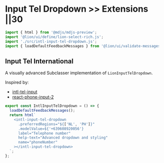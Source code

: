 # Input Tel Dropdown >> Extensions ||30

```js script
import { html } from '@mdjs/mdjs-preview';
import '@lion/ui/define/lion-select-rich.js';
import './src/intl-input-tel-dropdown.js';
import { loadDefaultFeedbackMessages } from '@lion/ui/validate-messages.js';
```

## Input Tel International

A visually advanced Subclasser implementation of `LionInputTelDropdown`.

Inspired by:

- [intl-tel-input](https://intl-tel-input.com/)
- [react-phone-input-2](https://github.com/bl00mber/react-phone-input-2)

```js preview-story
export const IntlInputTelDropdown = () => {
  loadDefaultFeedbackMessages();
  return html`
    <intl-input-tel-dropdown
      .preferredRegions="${['NL', 'PH']}"
      .modelValue=${'+639608920056'}
      label="Telephone number"
      help-text="Advanced dropdown and styling"
      name="phoneNumber"
    ></intl-input-tel-dropdown>
  `;
};
```
